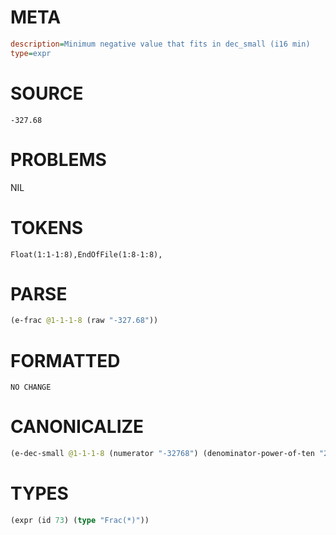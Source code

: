 # META
~~~ini
description=Minimum negative value that fits in dec_small (i16 min)
type=expr
~~~
# SOURCE
~~~roc
-327.68
~~~
# PROBLEMS
NIL
# TOKENS
~~~zig
Float(1:1-1:8),EndOfFile(1:8-1:8),
~~~
# PARSE
~~~clojure
(e-frac @1-1-1-8 (raw "-327.68"))
~~~
# FORMATTED
~~~roc
NO CHANGE
~~~
# CANONICALIZE
~~~clojure
(e-dec-small @1-1-1-8 (numerator "-32768") (denominator-power-of-ten "2") (value "-327.68") (id 73))
~~~
# TYPES
~~~clojure
(expr (id 73) (type "Frac(*)"))
~~~
